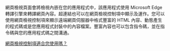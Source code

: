 ﻿網頁檢視頁面會將檢視內嵌在您的應用程式中，該應用程式使用 Microsoft Edge 轉譯引擎來轉譯網頁內容。超連結也可以在網頁檢視控制項中顯示及運作。您可以使用網頁檢視控制項來顯示遠端網頁伺服器中格式豐富的 HTML 內容、動態產生的程式碼或是您應用程式封裝中的內容檔案。豐富內容也可以包含指令碼，並在指令碼與您的應用程式碼之間溝通。

[網頁檢視控制項適合您使用嗎？](https://docs.microsoft.com/microsoft-edge/webview2/gettingstarted/winui)

